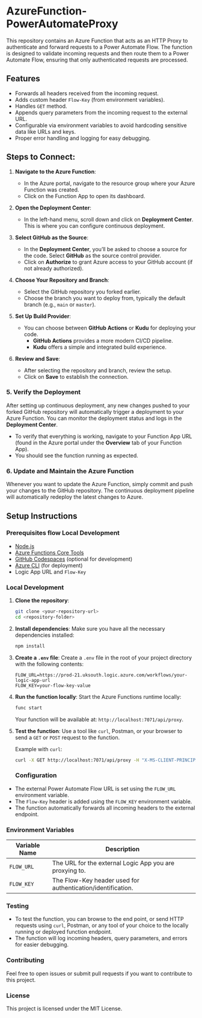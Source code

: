# AzureFunction-PowerAutomateProxy
This repository contains an Azure Function that acts as an HTTP Proxy to authenticate and forward requests to a Power Automate Flow. The function is designed to validate incoming requests and then route them to a Power Automate Flow, ensuring that only authenticated requests are processed.

## Features

- Forwards all headers received from the incoming request.
- Adds custom header `Flow-Key` (from environment variables).
- Handles `GET` method.
- Appends query parameters from the incoming request to the external URL.
- Configurable via environment variables to avoid hardcoding sensitive data like URLs and keys.
- Proper error handling and logging for easy debugging.



## Steps to Connect:

1. **Navigate to the Azure Function**:
   - In the Azure portal, navigate to the resource group where your Azure Function was created.
   - Click on the Function App to open its dashboard.

2. **Open the Deployment Center**:
   - In the left-hand menu, scroll down and click on **Deployment Center**. This is where you can configure continuous deployment.

3. **Select GitHub as the Source**:
   - In the **Deployment Center**, you’ll be asked to choose a source for the code. Select **GitHub** as the source control provider.
   - Click on **Authorize** to grant Azure access to your GitHub account (if not already authorized).

4. **Choose Your Repository and Branch**:
   - Select the GitHub repository you forked earlier.
   - Choose the branch you want to deploy from, typically the default branch (e.g., `main` or `master`).

5. **Set Up Build Provider**:
   - You can choose between **GitHub Actions** or **Kudu** for deploying your code. 
     - **GitHub Actions** provides a more modern CI/CD pipeline.
     - **Kudu** offers a simple and integrated build experience.

6. **Review and Save**:
   - After selecting the repository and branch, review the setup.
   - Click on **Save** to establish the connection.

### 5. Verify the Deployment
After setting up continuous deployment, any new changes pushed to your forked GitHub repository will automatically trigger a deployment to your Azure Function. You can monitor the deployment status and logs in the **Deployment Center**.

- To verify that everything is working, navigate to your Function App URL (found in the Azure portal under the **Overview** tab of your Function App).
- You should see the function running as expected.

### 6. Update and Maintain the Azure Function
Whenever you want to update the Azure Function, simply commit and push your changes to the GitHub repository. The continuous deployment pipeline will automatically redeploy the latest changes to Azure.



## Setup Instructions

### Prerequisites flow Local Development

- [Node.js](https://nodejs.org/en/download/)
- [Azure Functions Core Tools](https://docs.microsoft.com/en-us/azure/azure-functions/functions-run-local)
- [GitHub Codespaces](https://docs.github.com/en/codespaces/getting-started/quickstart) (optional for development)
- [Azure CLI](https://docs.microsoft.com/en-us/cli/azure/install-azure-cli) (for deployment)
- Logic App URL and `Flow-Key`

### Local Development

1. **Clone the repository**:
    ```bash
    git clone <your-repository-url>
    cd <repository-folder>
    ```

2. **Install dependencies**:
    Make sure you have all the necessary dependencies installed:
    ```bash
    npm install
    ```

3. **Create a `.env` file**:
    Create a `.env` file in the root of your project directory with the following contents:

    ```env
    FLOW_URL=https://prod-21.uksouth.logic.azure.com/workflows/your-logic-app-url
    FLOW_KEY=your-flow-key-value
    ```

4. **Run the function locally**:
    Start the Azure Functions runtime locally:
    ```bash
    func start
    ```

    Your function will be available at: `http://localhost:7071/api/proxy`.

5. **Test the function**:
    Use a tool like `curl`, Postman, or your browser to send a `GET` or `POST` request to the function.

    Example with `curl`:
    ```bash
    curl -X GET http://localhost:7071/api/proxy -H "X-MS-CLIENT-PRINCIPAL-ID: custom-id"
    ```

    ### Configuration

- The external Power Automate Flow URL is set using the `FLOW_URL` environment variable.
- The `Flow-Key` header is added using the `FLOW_KEY` environment variable.
- The function automatically forwards all incoming headers to the external endpoint.

### Environment Variables

| Variable Name    | Description                                              |
| ---------------- | -------------------------------------------------------- |
| `FLOW_URL`  | The URL for the external Logic App you are proxying to.   |
| `FLOW_KEY`       | The Flow-Key header used for authentication/identification. |

### Testing

- To test the function, you can browse to the end point, or send HTTP requests using `curl`, Postman, or any tool of your choice to the locally running or deployed function endpoint.
- The function will log incoming headers, query parameters, and errors for easier debugging.

### Contributing

Feel free to open issues or submit pull requests if you want to contribute to this project.

### License

This project is licensed under the MIT License.
